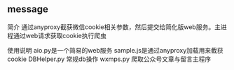 ## message

简介
通过anyproxy截获微信cookie相关参数，然后提交给简化版web服务。主进程通过web请求获取cookie执行爬虫

使用说明
aio.py是一个简易的web服务
sample.js是通过anyproxy加载用来截获cookie
DBHelper.py 常规db操作
wxmps.py 爬取公众号文章与留言主程序




